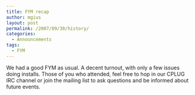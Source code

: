 ```yaml
---
title: FYM recap
author: mgius
layout: post
permalink: /2007/09/30/history/
categories:
  - Announcements
tags:
  - FYM
---
```

We had a good FYM as usual. A decent turnout, with only a few issues doing installs. Those of you who attended, feel free to hop in our CPLUG IRC channel or join the mailing list to ask questions and be informed about future events.